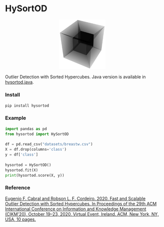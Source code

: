 # HySortOD
<p align="center">
    <img width="150" src="hysortod-logo.svg"/>
</p>
Outlier Detection with Sorted Hypercubes. Java version is available in <a href="https://github.com/eug/hysortod.java">hysortod.java</a>.

### Install

```sh
pip install hysortod
```

### Example

```python
import pandas as pd
from hysortod import HySortOD

df = pd.read_csv("datasets/breastw.csv")
X = df.drop(columns='class')
y = df['class']

hysortod = HySortOD()
hysortod.fit(X)
print(hysortod.score(X, y))
```

### Reference
[Eugenio F. Cabral and Robson L. F. Cordeiro. 2020. Fast and Scalable Outlier Detection with Sorted Hypercubes. In Proceedings of the 29th ACM International Conference on Information and Knowledge Management (CIKM'20), October 19–23, 2020. Virtual Event, Ireland. ACM, New York, NY, USA, 10 pages.](https://dl.acm.org/doi/10.1145/3340531.3412033)
